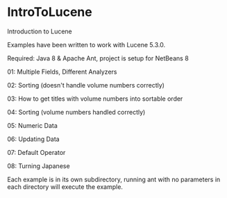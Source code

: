 # IntroToLucene
Introduction to Lucene

Examples have been written to work with Lucene 5.3.0.

Required: Java 8 & Apache Ant, project is setup for NetBeans 8

01: Multiple Fields, Different Analyzers

02: Sorting (doesn't handle volume numbers correctly)

03: How to get titles with volume numbers into sortable order

04: Sorting (volume numbers handled correctly)

05: Numeric Data

06: Updating Data

07: Default Operator

08: Turning Japanese

Each example is in its own subdirectory, running ant with no parameters in each directory will execute the example.
